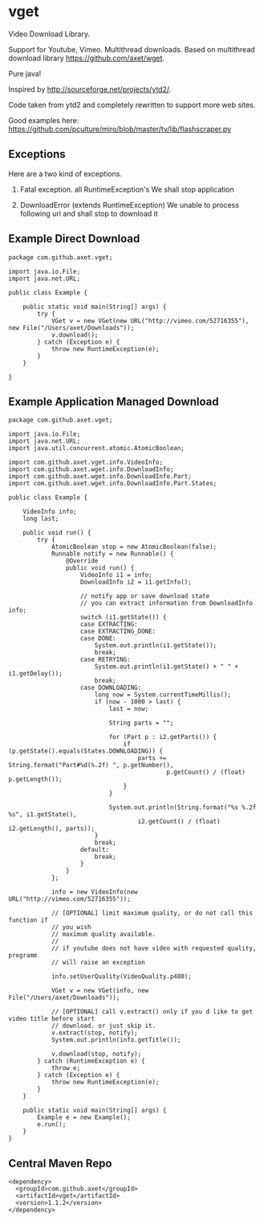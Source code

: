 # vget

Video Download Library.

Support for Youtube, Vimeo. Multithread downloads. Based on multithread download library https://github.com/axet/wget.

Pure java!

Inspired by http://sourceforge.net/projects/ytd2/.

Code taken from ytd2 and completely rewritten to support more web sites.

Good examples here:
  https://github.com/pculture/miro/blob/master/tv/lib/flashscraper.py

## Exceptions

Here are a two kind of exceptions.

1) Fatal exception. all RuntimeException's
  We shall stop application

2) DownloadError (extends RuntimeException)
  We unable to process following url and shall stop to download it

## Example Direct Download

    package com.github.axet.vget;
    
    import java.io.File;
    import java.net.URL;
    
    public class Example {
    
        public static void main(String[] args) {
            try {
                VGet v = new VGet(new URL("http://vimeo.com/52716355"), new File("/Users/axet/Downloads"));
                v.download();
            } catch (Exception e) {
                throw new RuntimeException(e);
            }
        }
    
    }

## Example Application Managed Download

    package com.github.axet.vget;
    
    import java.io.File;
    import java.net.URL;
    import java.util.concurrent.atomic.AtomicBoolean;
    
    import com.github.axet.vget.info.VideoInfo;
    import com.github.axet.wget.info.DownloadInfo;
    import com.github.axet.wget.info.DownloadInfo.Part;
    import com.github.axet.wget.info.DownloadInfo.Part.States;
    
    public class Example {
    
        VideoInfo info;
        long last;
    
        public void run() {
            try {
                AtomicBoolean stop = new AtomicBoolean(false);
                Runnable notify = new Runnable() {
                    @Override
                    public void run() {
                        VideoInfo i1 = info;
                        DownloadInfo i2 = i1.getInfo();
    
                        // notify app or save download state
                        // you can extract information from DownloadInfo info;
                        switch (i1.getState()) {
                        case EXTRACTING:
                        case EXTRACTING_DONE:
                        case DONE:
                            System.out.println(i1.getState());
                            break;
                        case RETRYING:
                            System.out.println(i1.getState() + " " + i1.getDelay());
                            break;
                        case DOWNLOADING:
                            long now = System.currentTimeMillis();
                            if (now - 1000 > last) {
                                last = now;
    
                                String parts = "";
    
                                for (Part p : i2.getParts()) {
                                    if (p.getState().equals(States.DOWNLOADING)) {
                                        parts += String.format("Part#%d(%.2f) ", p.getNumber(),
                                                p.getCount() / (float) p.getLength());
                                    }
                                }
    
                                System.out.println(String.format("%s %.2f %s", i1.getState(),
                                        i2.getCount() / (float) i2.getLength(), parts));
                            }
                            break;
                        default:
                            break;
                        }
                    }
                };
    
                info = new VideoInfo(new URL("http://vimeo.com/52716355"));

                // [OPTIONAL] limit maximum quality, or do not call this function if
                // you wish
                // maximum quality available.
                //
                // if youtube does not have video with requested quality, programm
                // will raise an exception
    
                info.setUserQuality(VideoQuality.p480);

                VGet v = new VGet(info, new File("/Users/axet/Downloads"));
    
                // [OPTIONAL] call v.extract() only if you d like to get video title before start
                // download. or just skip it.
                v.extract(stop, notify);
                System.out.println(info.getTitle());
    
                v.download(stop, notify);
            } catch (RuntimeException e) {
                throw e;
            } catch (Exception e) {
                throw new RuntimeException(e);
            }
        }
    
        public static void main(String[] args) {
            Example e = new Example();
            e.run();
        }
    }

## Central Maven Repo

    <dependency>
      <groupId>com.github.axet</groupId>
      <artifactId>vget</artifactId>
      <version>1.1.2</version>
    </dependency>
